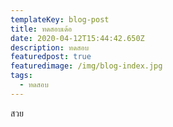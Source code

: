 ```yaml
---
templateKey: blog-post
title: ทดสอบเด้อ
date: 2020-04-12T15:44:42.650Z
description: ทดสอบ
featuredpost: true
featuredimage: /img/blog-index.jpg
tags:
  - ทดสอบ
---
```

สวย